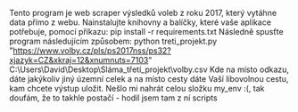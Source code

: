 Tento program je web scraper výsledků voleb z roku 2017, který vytáhne data přímo z webu.
Nainstalujte knihovny a balíčky, které vaše aplikace potřebuje, pomocí příkazu:
pip install -r requirements.txt
Následně spusťte program následujícím způsobem: python treti_projekt.py "https://www.volby.cz/pls/ps2017nss/ps32?xjazyk=CZ&xkraj=12&xnumnuts=7103" C:\Users\David\Desktop\Sláma_třetí_projekt\volby.csv 
Kde na místo odkazu, dáte jakýkoliv jiný územní celek a na místo cesty dáte Vaší libovolnou cestu, kam chcete výstup uložit.
Nešlo mi nahrát celou složku my_env :(, tak doufám, že to takhle postačí - hodil jsem tam z ní scripts

